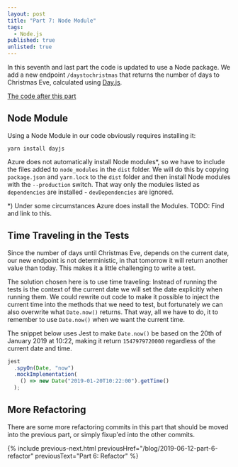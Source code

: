 ```yaml
---
layout: post
title: "Part 7: Node Module"
tags:
  - Node.js
published: true
unlisted: true
---
```


In this seventh and last part the code is updated to use a Node package. We add a new endpoint `/daystochristmas` that returns the number of days to Christmas Eve, calculated using [Day.js](https://github.com/iamkun/dayjs).

[The code after this part](https://github.com/janaagaard75/azure-functions-typescript/tree/part-7-node-module)

## Node Module

Using a Node Module in our code obviously requires installing it:

```shell
yarn install dayjs
```

Azure does not automatically install Node modules*, so we have to include the files added to `node_modules` in the `dist` folder. We will do this by copying `package.json` and `yarn.lock` to the `dist` folder and then install Node modules with the `--production` switch. That way only the modules listed as `dependencies` are installed - `devDependencies` are ignored.

*) Under some circumstances Azure does install the Modules. TODO: Find and link to this.

## Time Traveling in the Tests

Since the number of days until Christmas Eve, depends on the current date, our new endpoint is not deterministic, in that tomorrow it will return another value than today. This makes it a little challenging to write a test.

The solution chosen here is to use time traveling: Instead of running the tests is the context of the current date we will set the date explicitly when running them. We could rewrite out code to make it possible to inject the current time into the methods that we need to test, but fortunately we can also overwrite what `Date.now()` returns. That way, all we have to do, it to remember to use `Date.now()` when we want the current time.

The snippet below uses Jest to make `Date.now()` be based on the 20th of January 2019 at 10:22, making it return `1547979720000` regardless of the current date and time.

```typescript
jest
  .spyOn(Date, "now")
  .mockImplementation(
    () => new Date("2019-01-20T10:22:00").getTime()
  );
```

## More Refactoring

There are some more refactoring commits in this part that should be moved into the previous part, or simply fixup'ed into the other commits.

{% include previous-next.html
  previousHref="/blog/2019-06-12-part-6-refactor"
  previousText="Part 6: Refactor"
%}
